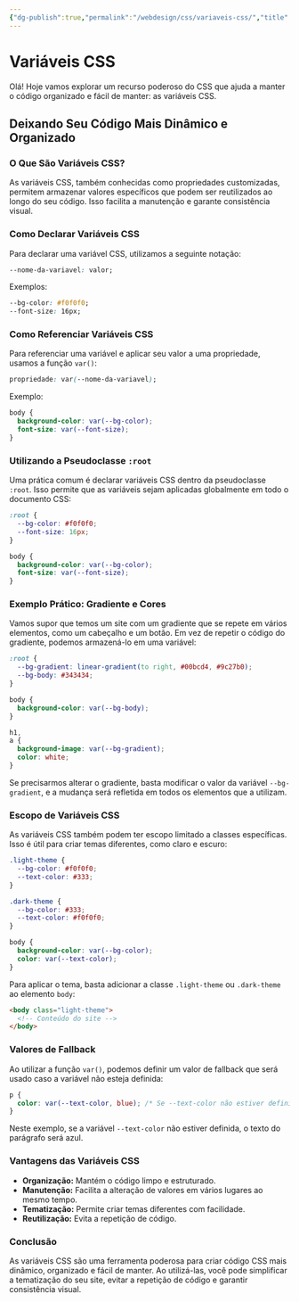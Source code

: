 ```yaml
---
{"dg-publish":true,"permalink":"/webdesign/css/variaveis-css/","title":"Variáveis CSS","metatags":{"description":"permitem armazenar valores específicos que podem ser reutilizados ao longo do seu código."},"tags":["Webdesign","CSS","padrão"],"updated":"2025-02-19T15:44:27.334-03:00"}
---
```


# Variáveis CSS

Olá! Hoje vamos explorar um recurso poderoso do CSS que ajuda a manter o código organizado e fácil de manter: as variáveis CSS.

## Deixando Seu Código Mais Dinâmico e Organizado

### O Que São Variáveis CSS?

As variáveis CSS, também conhecidas como propriedades customizadas, permitem armazenar valores específicos que podem ser reutilizados ao longo do seu código. Isso facilita a manutenção e garante consistência visual.

### Como Declarar Variáveis CSS

Para declarar uma variável CSS, utilizamos a seguinte notação:

```css
--nome-da-variavel: valor;
```

Exemplos:

```css
--bg-color: #f0f0f0;
--font-size: 16px;
```

### Como Referenciar Variáveis CSS

Para referenciar uma variável e aplicar seu valor a uma propriedade, usamos a função `var()`:

```css
propriedade: var(--nome-da-variavel);
```

Exemplo:

```css
body {
  background-color: var(--bg-color);
  font-size: var(--font-size);
}
```

### Utilizando a Pseudoclasse `:root`

Uma prática comum é declarar variáveis CSS dentro da pseudoclasse `:root`. Isso permite que as variáveis sejam aplicadas globalmente em todo o documento CSS:

```css
:root {
  --bg-color: #f0f0f0;
  --font-size: 16px;
}

body {
  background-color: var(--bg-color);
  font-size: var(--font-size);
}
```

### Exemplo Prático: Gradiente e Cores

Vamos supor que temos um site com um gradiente que se repete em vários elementos, como um cabeçalho e um botão. Em vez de repetir o código do gradiente, podemos armazená-lo em uma variável:

```css
:root {
  --bg-gradient: linear-gradient(to right, #00bcd4, #9c27b0);
  --bg-body: #343434;
}

body {
  background-color: var(--bg-body);
}

h1,
a {
  background-image: var(--bg-gradient);
  color: white;
}
```

Se precisarmos alterar o gradiente, basta modificar o valor da variável `--bg-gradient`, e a mudança será refletida em todos os elementos que a utilizam.

### Escopo de Variáveis CSS

As variáveis CSS também podem ter escopo limitado a classes específicas. Isso é útil para criar temas diferentes, como claro e escuro:

```css
.light-theme {
  --bg-color: #f0f0f0;
  --text-color: #333;
}

.dark-theme {
  --bg-color: #333;
  --text-color: #f0f0f0;
}

body {
  background-color: var(--bg-color);
  color: var(--text-color);
}
```

Para aplicar o tema, basta adicionar a classe `.light-theme` ou `.dark-theme` ao elemento `body`:

```html
<body class="light-theme">
  <!-- Conteúdo do site -->
</body>
```

### Valores de Fallback

Ao utilizar a função `var()`, podemos definir um valor de fallback que será usado caso a variável não esteja definida:

```css
p {
  color: var(--text-color, blue); /* Se --text-color não estiver definido, usa azul */
}
```

Neste exemplo, se a variável `--text-color` não estiver definida, o texto do parágrafo será azul.

### Vantagens das Variáveis CSS

*   **Organização:** Mantém o código limpo e estruturado.
*   **Manutenção:** Facilita a alteração de valores em vários lugares ao mesmo tempo.
*   **Tematização:** Permite criar temas diferentes com facilidade.
*   **Reutilização:** Evita a repetição de código.

### Conclusão

As variáveis CSS são uma ferramenta poderosa para criar código CSS mais dinâmico, organizado e fácil de manter. Ao utilizá-las, você pode simplificar a tematização do seu site, evitar a repetição de código e garantir consistência visual.


